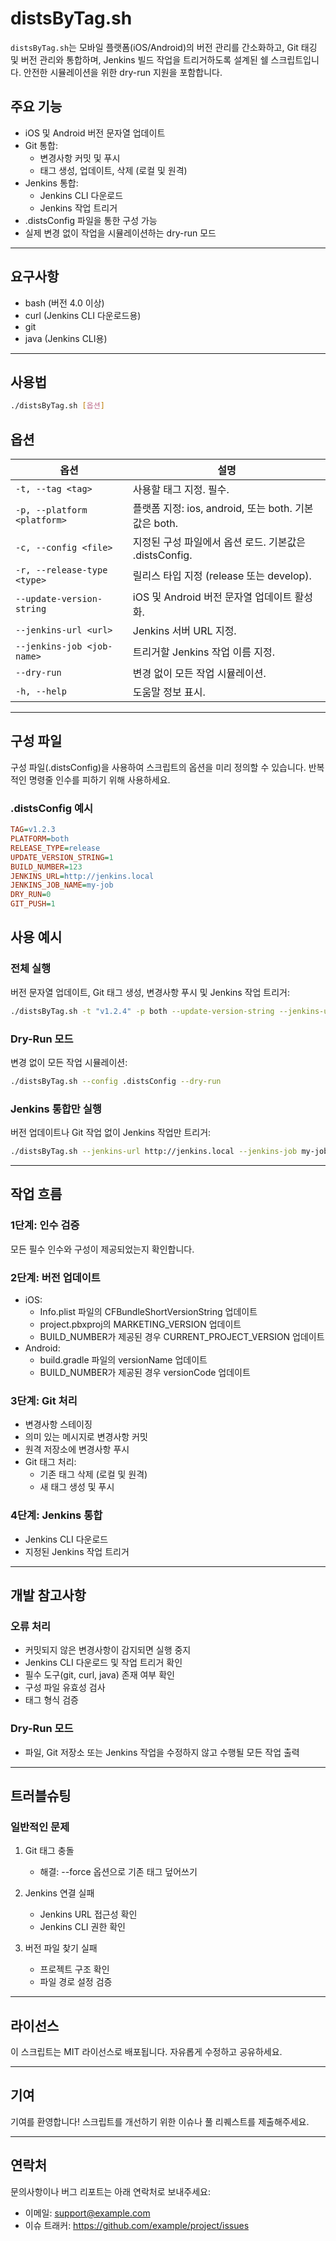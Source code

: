 # distsByTag.sh

`distsByTag.sh`는 모바일 플랫폼(iOS/Android)의 버전 관리를 간소화하고, Git 태깅 및 버전 관리와 통합하며, Jenkins 빌드 작업을 트리거하도록 설계된 쉘 스크립트입니다. 안전한 시뮬레이션을 위한 dry-run 지원을 포함합니다.

## 주요 기능
- iOS 및 Android 버전 문자열 업데이트
- Git 통합:
  - 변경사항 커밋 및 푸시
  - 태그 생성, 업데이트, 삭제 (로컬 및 원격)
- Jenkins 통합:
  - Jenkins CLI 다운로드
  - Jenkins 작업 트리거
- .distsConfig 파일을 통한 구성 가능
- 실제 변경 없이 작업을 시뮬레이션하는 dry-run 모드

---

## 요구사항
- bash (버전 4.0 이상)
- curl (Jenkins CLI 다운로드용)
- git
- java (Jenkins CLI용)

---

## 사용법

```bash
./distsByTag.sh [옵션]
```

## 옵션
| 옵션 | 설명 |
|--------|-------------|
| `-t, --tag <tag>` | 사용할 태그 지정. 필수. |
| `-p, --platform <platform>` | 플랫폼 지정: ios, android, 또는 both. 기본값은 both. |
| `-c, --config <file>` | 지정된 구성 파일에서 옵션 로드. 기본값은 .distsConfig. |
| `-r, --release-type <type>` | 릴리스 타입 지정 (release 또는 develop). |
| `--update-version-string` | iOS 및 Android 버전 문자열 업데이트 활성화. |
| `--jenkins-url <url>` | Jenkins 서버 URL 지정. |
| `--jenkins-job <job-name>` | 트리거할 Jenkins 작업 이름 지정. |
| `--dry-run` | 변경 없이 모든 작업 시뮬레이션. |
| `-h, --help` | 도움말 정보 표시. |

---

## 구성 파일

구성 파일(.distsConfig)을 사용하여 스크립트의 옵션을 미리 정의할 수 있습니다. 반복적인 명령줄 인수를 피하기 위해 사용하세요.

### .distsConfig 예시
```ini
TAG=v1.2.3
PLATFORM=both
RELEASE_TYPE=release
UPDATE_VERSION_STRING=1
BUILD_NUMBER=123
JENKINS_URL=http://jenkins.local
JENKINS_JOB_NAME=my-job
DRY_RUN=0
GIT_PUSH=1
```

## 사용 예시

### 전체 실행
버전 문자열 업데이트, Git 태그 생성, 변경사항 푸시 및 Jenkins 작업 트리거:
```bash
./distsByTag.sh -t "v1.2.4" -p both --update-version-string --jenkins-url http://jenkins.local --jenkins-job my-job
```

### Dry-Run 모드
변경 없이 모든 작업 시뮬레이션:
```bash
./distsByTag.sh --config .distsConfig --dry-run
```

### Jenkins 통합만 실행
버전 업데이트나 Git 작업 없이 Jenkins 작업만 트리거:
```bash
./distsByTag.sh --jenkins-url http://jenkins.local --jenkins-job my-job
```

---

## 작업 흐름

### 1단계: 인수 검증
모든 필수 인수와 구성이 제공되었는지 확인합니다.

### 2단계: 버전 업데이트
- iOS:
  - Info.plist 파일의 CFBundleShortVersionString 업데이트
  - project.pbxproj의 MARKETING_VERSION 업데이트
  - BUILD_NUMBER가 제공된 경우 CURRENT_PROJECT_VERSION 업데이트
- Android:
  - build.gradle 파일의 versionName 업데이트
  - BUILD_NUMBER가 제공된 경우 versionCode 업데이트

### 3단계: Git 처리
- 변경사항 스테이징
- 의미 있는 메시지로 변경사항 커밋
- 원격 저장소에 변경사항 푸시
- Git 태그 처리:
  - 기존 태그 삭제 (로컬 및 원격)
  - 새 태그 생성 및 푸시

### 4단계: Jenkins 통합
- Jenkins CLI 다운로드
- 지정된 Jenkins 작업 트리거

---

## 개발 참고사항

### 오류 처리
- 커밋되지 않은 변경사항이 감지되면 실행 중지
- Jenkins CLI 다운로드 및 작업 트리거 확인
- 필수 도구(git, curl, java) 존재 여부 확인
- 구성 파일 유효성 검사
- 태그 형식 검증

### Dry-Run 모드
- 파일, Git 저장소 또는 Jenkins 작업을 수정하지 않고 수행될 모든 작업 출력

---

## 트러블슈팅

### 일반적인 문제
1. Git 태그 충돌
   - 해결: --force 옵션으로 기존 태그 덮어쓰기
   
2. Jenkins 연결 실패
   - Jenkins URL 접근성 확인
   - Jenkins CLI 권한 확인
   
3. 버전 파일 찾기 실패
   - 프로젝트 구조 확인
   - 파일 경로 설정 검증

---

## 라이선스

이 스크립트는 MIT 라이선스로 배포됩니다. 자유롭게 수정하고 공유하세요.

---

## 기여

기여를 환영합니다! 스크립트를 개선하기 위한 이슈나 풀 리퀘스트를 제출해주세요.


---

## 연락처

문의사항이나 버그 리포트는 아래 연락처로 보내주세요:

- 이메일: support@example.com
- 이슈 트래커: https://github.com/example/project/issues
